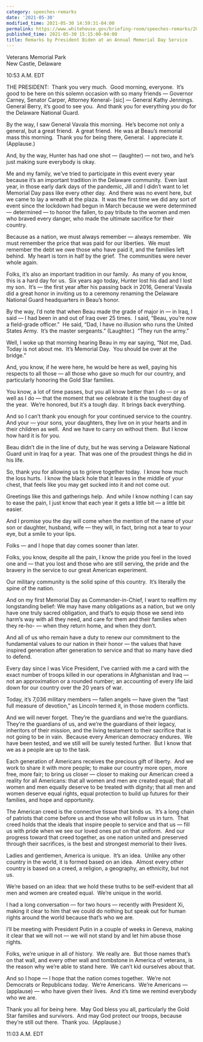```yaml
---
category: speeches-remarks
date: '2021-05-30'
modified_time: 2021-05-30 14:59:31-04:00
permalink: https://www.whitehouse.gov/briefing-room/speeches-remarks/2021/05/30/remarks-by-president-biden-at-an-annual-memorial-day-service/
published_time: 2021-05-30 15:15:00-04:00
title: Remarks by President Biden at an Annual Memorial Day Service
---
```

 
Veterans Memorial Park  
New Castle, Delaware

10:53 A.M. EDT

THE PRESIDENT:  Thank you very much.  Good morning, everyone.  It’s good
to be here on this solemn occasion with so many friends — Governor
Carney, Senator Carper, Attorney Keneral- \[sic\] — General Kathy
Jennings.  General Berry, it’s good to see you.  And thank you for
everything you do for the Delaware National Guard. 

By the way, I saw General Vavala this morning.  He’s become not only a
general, but a great friend.  A great friend.  He was at Beau’s memorial
mass this morning.  Thank you for being there, General.  I appreciate
it.  (Applause.)

And, by the way, Hunter has had one shot — (laughter) — not two, and
he’s just making sure everybody is okay. 

Me and my family, we’ve tried to participate in this event every year
because it’s an important tradition in the Delaware community.  Even
last year, in those early dark days of the pandemic, Jill and I didn’t
want to let Memorial Day pass like every other day.  And there was no
event here, but we came to lay a wreath at the plaza.  It was the first
time we did any sort of event since the lockdown had begun in March
because we were determined — determined — to honor the fallen, to pay
tribute to the women and men who braved every danger, who made the
ultimate sacrifice for their country. 

Because as a nation, we must always remember — always remember.  We must
remember the price that was paid for our liberties.  We must remember
the debt we owe those who have paid it, and the families left behind. 
My heart is torn in half by the grief.  The communities were never whole
again.

Folks, it’s also an important tradition in our family.  As many of you
know, this is a hard day for us.  Six years ago today, Hunter lost his
dad and I lost my son.  It’s — the first year after his passing back in
2016, General Vavala did a great honor in inviting us to a ceremony
renaming the Delaware National Guard headquarters in Beau’s honor. 

By the way, I’d note that when Beau made the grade of major in — in
Iraq, I said — I had been in and out of Iraq over 25 times.  I said,
“Beau, you’re now a field-grade officer.”  He said, “Dad, I have no
illusion who runs the United States Army.  It’s the master sergeants.”
(Laughter.)  “They run the army.”

Well, I woke up that morning hearing Beau in my ear saying, “Not me,
Dad.  Today is not about me.  It’s Memorial Day.  You should be over at
the bridge.” 

And, you know, if he were here, he would be here as well, paying his
respects to all those — all those who gave so much for our country, and
particularly honoring the Gold Star families. 

You know, a lot of time passes, but you all know better than I do — or
as well as I do — that the moment that we celebrate it is the toughest
day of the year.  We’re honored, but it’s a tough day.  It brings back
everything. 

And so I can’t thank you enough for your continued service to the
country.  And your — your sons, your daughters, they live on in your
hearts and in their children as well.  And we have to carry on without
them.  But I know how hard it is for you. 

Beau didn’t die in the line of duty, but he was serving a Delaware
National Guard unit in Iraq for a year.  That was one of the proudest
things he did in his life. 

So, thank you for allowing us to grieve together today.  I know how much
the loss hurts.  I know the black hole that it leaves in the middle of
your chest, that feels like you may get sucked into it and not come
out. 

Greetings like this and gatherings help.  And while I know nothing I can
say to ease the pain, I just know that each year it gets a little bit —
a little bit easier. 

And I promise you the day will come when the mention of the name of your
son or daughter, husband, wife — they will, in fact, bring not a tear to
your eye, but a smile to your lips. 

Folks — and I hope that day comes sooner than later. 

Folks, you know, despite all the pain, I know the pride you feel in the
loved one and — that you lost and those who are still serving, the pride
and the bravery in the service to our great American experiment. 

Our military community is the solid spine of this country.  It’s
literally the spine of the nation. 

And on my first Memorial Day as Commander-in-Chief, I want to reaffirm
my longstanding belief: We may have many obligations as a nation, but we
only have one truly sacred obligation, and that’s to equip those we send
into harm’s way with all they need, and care for them and their families
when they re-ho- — when they return home, and when they don’t. 

And all of us who remain have a duty to renew our commitment to the
fundamental values to our nation in their honor — the values that have
inspired generation after generation to service and that so many have
died to defend. 

Every day since I was Vice President, I’ve carried with me a card with
the exact number of troops killed in our operations in Afghanistan and
Iraq — not an approximation or a rounded number; an accounting of every
life laid down for our country over the 20 years of war. 

Today, it’s 7,036 military members — fallen angels — have given the
“last full measure of devotion,” as Lincoln termed it, in those modern
conflicts. 

And we will never forget.  They’re the guardians and we’re the
guardians.  They’re the guardians of us, and we’re the guardians of
their legacy, inheritors of their mission, and the living testament to
their sacrifice that is not going to be in vain.  Because every American
democracy endures.  We have been tested, and we still will be surely
tested further.  But I know that we as a people are up to the task. 

Each generation of Americans receives the precious gift of liberty.  And
we work to share it with more people; to make our country more open,
more free, more fair; to bring us closer — closer to making our American
creed a reality for all Americans: that all women and men are created
equal; that all women and men equally deserve to be treated with
dignity; that all men and women deserve equal rights, equal protection
to build up futures for their families, and hope and opportunity. 

The American creed is the connective tissue that binds us.  It’s a long
chain of patriots that come before us and those who will follow us in
turn.  That creed holds that the ideals that inspire people to service
and that us — fill us with pride when we see our loved ones put on that
uniform.  And our progress toward that creed together, as one nation
united and preserved through their sacrifices, is the best and strongest
memorial to their lives. 

Ladies and gentlemen, America is unique.  It’s an idea.  Unlike any
other country in the world, it is formed based on an idea.  Almost every
other country is based on a creed, a religion, a geography, an
ethnicity, but not us. 

We’re based on an idea: that we hold these truths to be self-evident
that all men and women are created equal.  We’re unique in the world. 

I had a long conversation — for two hours — recently with President Xi,
making it clear to him that we could do nothing but speak out for human
rights around the world because that’s who we are. 

I’ll be meeting with President Putin in a couple of weeks in Geneva,
making it clear that we will not — we will not stand by and let him
abuse those rights. 

Folks, we’re unique in all of history.  We really are.  But those names
that’s on that wall, and every other wall and tombstone in America of
veterans, is the reason why we’re able to stand here.  We can’t kid
ourselves about that. 

And so I hope — I hope that the nation comes together.  We’re not
Democrats or Republicans today.  We’re Americans.  We’re Americans —
(applause) — who have given their lives.  And it’s time we remind
everybody who we are.

Thank you all for being here.  May God bless you all, particularly the
Gold Star families and survivors.  And may God protect our troops,
because they’re still out there.  Thank you.  (Applause.) 

11:03 A.M. EDT
